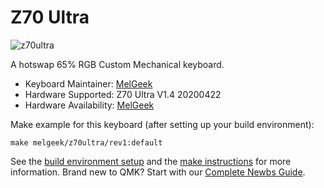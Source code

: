 # Z70 Ultra

![z70ultra](https://cdn.shopify.cn/s/files/1/0078/2863/5712/products/7aef4938a6ebf273c53516f8f9579858_1024x1024@2x.jpg?v=1574605157)

A hotswap 65% RGB Custom Mechanical keyboard.

* Keyboard Maintainer: [MelGeek](https://github.com/melgeek001365)
* Hardware Supported: Z70 Ultra V1.4 20200422
* Hardware Availability: [MelGeek](https://www.melgeek.com/)

Make example for this keyboard (after setting up your build environment):

    make melgeek/z70ultra/rev1:default

See the [build environment setup](https://docs.qmk.fm/#/getting_started_build_tools) and the [make instructions](https://docs.qmk.fm/#/getting_started_make_guide) for more information. Brand new to QMK? Start with our [Complete Newbs Guide](https://docs.qmk.fm/#/newbs).

